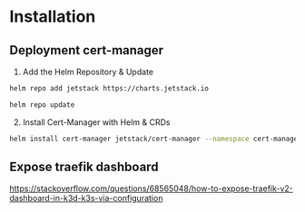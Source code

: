 # Installation

## Deployment cert-manager

1. Add the Helm Repository & Update
```bash
helm repo add jetstack https://charts.jetstack.io

helm repo update
```
2. Install Cert-Manager with Helm & CRDs
```bash
helm install cert-manager jetstack/cert-manager --namespace cert-manager --create-namespace --set installCRDs=true
```

## Expose traefik dashboard

https://stackoverflow.com/questions/68565048/how-to-expose-traefik-v2-dashboard-in-k3d-k3s-via-configuration
